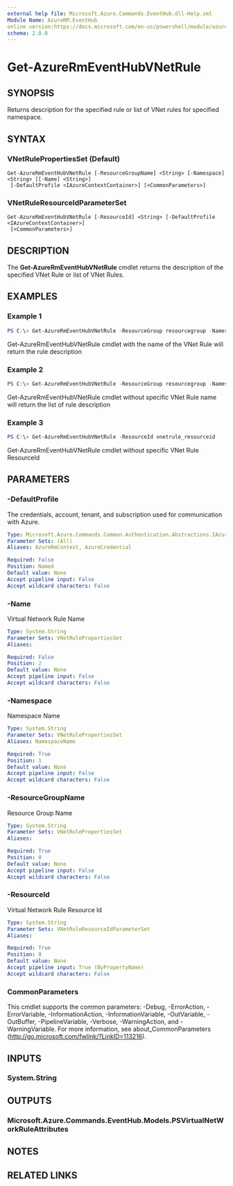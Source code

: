 ```yaml
---
external help file: Microsoft.Azure.Commands.EventHub.dll-Help.xml
Module Name: AzureRM.EventHub
online version:https://docs.microsoft.com/en-us/powershell/module/azurerm.eventhub/Get-AzureRmEventHubVNetRule
schema: 2.0.0
---
```


# Get-AzureRmEventHubVNetRule

## SYNOPSIS
Returns description for the specified rule or list of VNet rules for specified namespace.

## SYNTAX

### VNetRulePropertiesSet (Default)
```
Get-AzureRmEventHubVNetRule [-ResourceGroupName] <String> [-Namespace] <String> [[-Name] <String>]
 [-DefaultProfile <IAzureContextContainer>] [<CommonParameters>]
```

### VNetRuleResourceIdParameterSet
```
Get-AzureRmEventHubVNetRule [-ResourceId] <String> [-DefaultProfile <IAzureContextContainer>]
 [<CommonParameters>]
```

## DESCRIPTION
The **Get-AzureRmEventHubVNetRule** cmdlet returns the description of the specified VNet Rule or list of VNet Rules.

## EXAMPLES

### Example 1
```powershell
PS C:\> Get-AzureRmEventHubVNetRule -ResourceGroup resourcegroup -Namespace namespaceame -Name vnetrulename
```

Get-AzureRmEventHubVNetRule cmdlet with the name of the VNet Rule will return the rule description

### Example 2
```powershell
PS C:\> Get-AzureRmEventHubVNetRule -ResourceGroup resourcegroup -Namespace namespaceame
```

Get-AzureRmEventHubVNetRule cmdlet without specific VNet Rule name will return the list of rule description

### Example 3
```powershell
PS C:\> Get-AzureRmEventHubVNetRule -ResourceId vnetrule_resourceid
```

Get-AzureRmEventHubVNetRule cmdlet without specific VNet Rule ResourceId

## PARAMETERS

### -DefaultProfile
The credentials, account, tenant, and subscription used for communication with Azure.

```yaml
Type: Microsoft.Azure.Commands.Common.Authentication.Abstractions.IAzureContextContainer
Parameter Sets: (All)
Aliases: AzureRmContext, AzureCredential

Required: False
Position: Named
Default value: None
Accept pipeline input: False
Accept wildcard characters: False
```

### -Name
Virtual Network Rule Name

```yaml
Type: System.String
Parameter Sets: VNetRulePropertiesSet
Aliases:

Required: False
Position: 2
Default value: None
Accept pipeline input: False
Accept wildcard characters: False
```

### -Namespace
Namespace Name

```yaml
Type: System.String
Parameter Sets: VNetRulePropertiesSet
Aliases: NamespaceName

Required: True
Position: 1
Default value: None
Accept pipeline input: False
Accept wildcard characters: False
```

### -ResourceGroupName
Resource Group Name

```yaml
Type: System.String
Parameter Sets: VNetRulePropertiesSet
Aliases:

Required: True
Position: 0
Default value: None
Accept pipeline input: False
Accept wildcard characters: False
```

### -ResourceId
Virtual Network Rule Resource Id

```yaml
Type: System.String
Parameter Sets: VNetRuleResourceIdParameterSet
Aliases:

Required: True
Position: 0
Default value: None
Accept pipeline input: True (ByPropertyName)
Accept wildcard characters: False
```

### CommonParameters
This cmdlet supports the common parameters: -Debug, -ErrorAction, -ErrorVariable, -InformationAction, -InformationVariable, -OutVariable, -OutBuffer, -PipelineVariable, -Verbose, -WarningAction, and -WarningVariable.
For more information, see about_CommonParameters (http://go.microsoft.com/fwlink/?LinkID=113216).

## INPUTS

### System.String


## OUTPUTS

### Microsoft.Azure.Commands.EventHub.Models.PSVirtualNetWorkRuleAttributes


## NOTES

## RELATED LINKS
